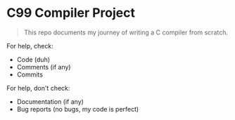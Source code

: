 # C99 Compiler Project

> This repo documents my journey of writing a C compiler from scratch.

For help, check:  
- Code (duh)  
- Comments (if any)  
- Commits  

For help, don't check:
- Documentation (if any)
- Bug reports (no bugs, my code is perfect)  